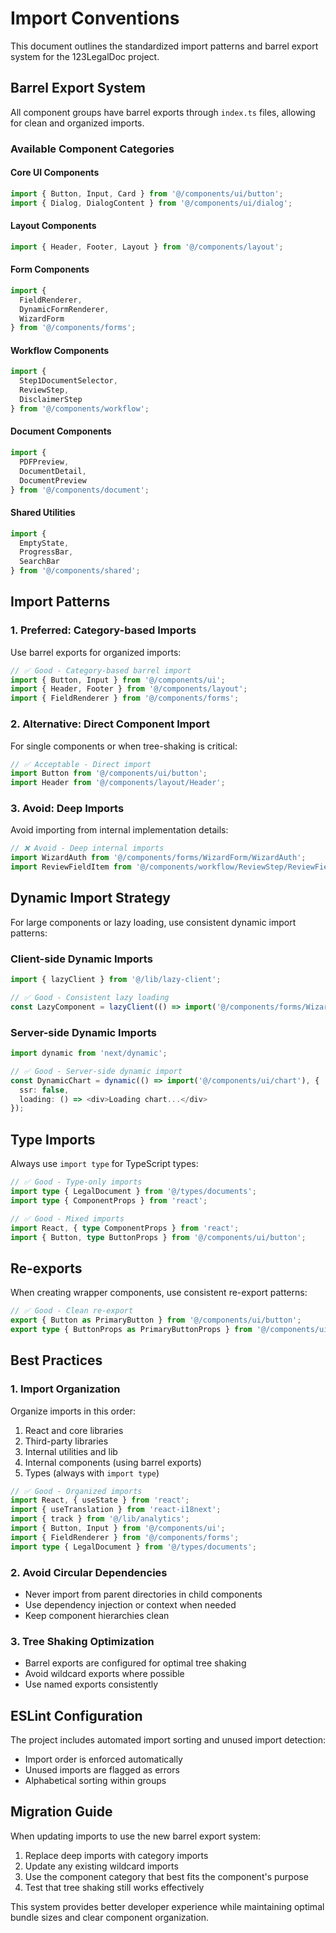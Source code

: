 # Import Conventions

This document outlines the standardized import patterns and barrel export system for the 123LegalDoc project.

## Barrel Export System

All component groups have barrel exports through `index.ts` files, allowing for clean and organized imports.

### Available Component Categories

#### Core UI Components
```typescript
import { Button, Input, Card } from '@/components/ui/button';
import { Dialog, DialogContent } from '@/components/ui/dialog';
```

#### Layout Components
```typescript
import { Header, Footer, Layout } from '@/components/layout';
```

#### Form Components
```typescript
import { 
  FieldRenderer, 
  DynamicFormRenderer, 
  WizardForm 
} from '@/components/forms';
```

#### Workflow Components
```typescript
import { 
  Step1DocumentSelector, 
  ReviewStep, 
  DisclaimerStep 
} from '@/components/workflow';
```

#### Document Components
```typescript
import { 
  PDFPreview, 
  DocumentDetail, 
  DocumentPreview 
} from '@/components/document';
```

#### Shared Utilities
```typescript
import { 
  EmptyState, 
  ProgressBar, 
  SearchBar 
} from '@/components/shared';
```

## Import Patterns

### 1. Preferred: Category-based Imports
Use barrel exports for organized imports:
```typescript
// ✅ Good - Category-based barrel import
import { Button, Input } from '@/components/ui';
import { Header, Footer } from '@/components/layout';
import { FieldRenderer } from '@/components/forms';
```

### 2. Alternative: Direct Component Import
For single components or when tree-shaking is critical:
```typescript
// ✅ Acceptable - Direct import
import Button from '@/components/ui/button';
import Header from '@/components/layout/Header';
```

### 3. Avoid: Deep Imports
Avoid importing from internal implementation details:
```typescript
// ❌ Avoid - Deep internal imports
import WizardAuth from '@/components/forms/WizardForm/WizardAuth';
import ReviewFieldItem from '@/components/workflow/ReviewStep/ReviewFieldItem';
```

## Dynamic Import Strategy

For large components or lazy loading, use consistent dynamic import patterns:

### Client-side Dynamic Imports
```typescript
import { lazyClient } from '@/lib/lazy-client';

// ✅ Good - Consistent lazy loading
const LazyComponent = lazyClient(() => import('@/components/forms/WizardForm'));
```

### Server-side Dynamic Imports
```typescript
import dynamic from 'next/dynamic';

// ✅ Good - Server-side dynamic import
const DynamicChart = dynamic(() => import('@/components/ui/chart'), {
  ssr: false,
  loading: () => <div>Loading chart...</div>
});
```

## Type Imports

Always use `import type` for TypeScript types:
```typescript
// ✅ Good - Type-only imports
import type { LegalDocument } from '@/types/documents';
import type { ComponentProps } from 'react';

// ✅ Good - Mixed imports
import React, { type ComponentProps } from 'react';
import { Button, type ButtonProps } from '@/components/ui/button';
```

## Re-exports

When creating wrapper components, use consistent re-export patterns:
```typescript
// ✅ Good - Clean re-export
export { Button as PrimaryButton } from '@/components/ui/button';
export type { ButtonProps as PrimaryButtonProps } from '@/components/ui/button';
```

## Best Practices

### 1. Import Organization
Organize imports in this order:
1. React and core libraries
2. Third-party libraries
3. Internal utilities and lib
4. Internal components (using barrel exports)
5. Types (always with `import type`)

```typescript
// ✅ Good - Organized imports
import React, { useState } from 'react';
import { useTranslation } from 'react-i18next';
import { track } from '@/lib/analytics';
import { Button, Input } from '@/components/ui';
import { FieldRenderer } from '@/components/forms';
import type { LegalDocument } from '@/types/documents';
```

### 2. Avoid Circular Dependencies
- Never import from parent directories in child components
- Use dependency injection or context when needed
- Keep component hierarchies clean

### 3. Tree Shaking Optimization
- Barrel exports are configured for optimal tree shaking
- Avoid wildcard exports where possible
- Use named exports consistently

## ESLint Configuration

The project includes automated import sorting and unused import detection:
- Import order is enforced automatically
- Unused imports are flagged as errors
- Alphabetical sorting within groups

## Migration Guide

When updating imports to use the new barrel export system:

1. Replace deep imports with category imports
2. Update any existing wildcard imports
3. Use the component category that best fits the component's purpose
4. Test that tree shaking still works effectively

This system provides better developer experience while maintaining optimal bundle sizes and clear component organization.